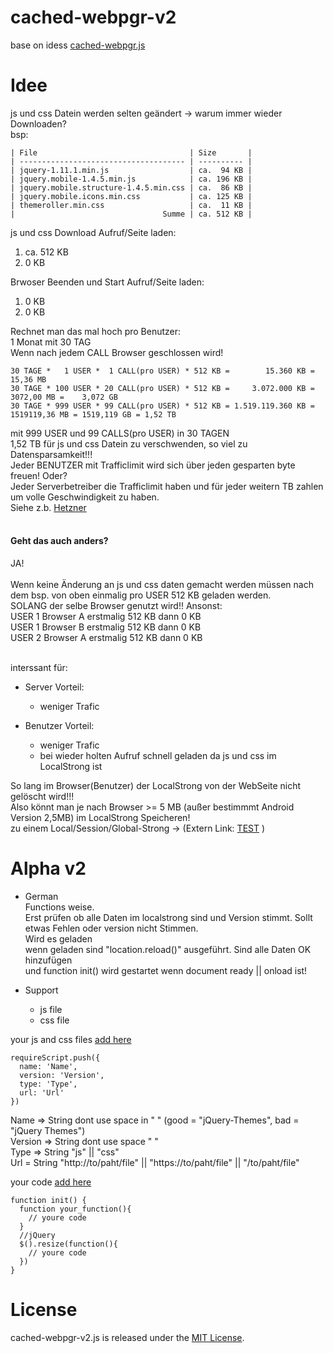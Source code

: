# cached-webpgr-v2
base on idess [cached-webpgr.js](https://github.com/webpgr/cached-webpgr.js)

# Idee
js und css Datein werden selten geändert -> warum immer wieder Downloaden?<br>
bsp:<br>
```
| File                                  | Size       |
| ------------------------------------- | ---------- |
| jquery-1.11.1.min.js                  | ca.  94 KB |
| jquery.mobile-1.4.5.min.js            | ca. 196 KB |
| jquery.mobile.structure-1.4.5.min.css | ca.  86 KB |
| jquery.mobile.icons.min.css           | ca. 125 KB |
| themeroller.min.css                   | ca.  11 KB |
|                                 Summe | ca. 512 KB |
```
js und css Download
Aufruf/Seite laden:
1. ca. 512 KB
2. 0 KB

Brwoser Beenden und Start Aufruf/Seite laden:
1. 0 KB
2. 0 KB

Rechnet man das mal hoch pro Benutzer:<br>
1 Monat mit 30 TAG<br>
Wenn nach jedem CALL Browser geschlossen wird!
```
30 TAGE *   1 USER *  1 CALL(pro USER) * 512 KB =        15.360 KB =      15,36 MB
30 TAGE * 100 USER * 20 CALL(pro USER) * 512 KB =     3.072.000 KB =    3072,00 MB =    3,072 GB
30 TAGE * 999 USER * 99 CALL(pro USER) * 512 KB = 1.519.119.360 KB = 1519119,36 MB = 1519,119 GB = 1,52 TB
```
mit 999 USER und 99 CALLS(pro USER) in 30 TAGEN<br>
1,52 TB für js und css Datein zu verschwenden, so viel zu Datensparsamkeit!!!<br>
Jeder BENUTZER mit Trafficlimit wird sich über jeden gesparten byte freuen! Oder?<br>
Jeder Serverbetreiber die Trafficlimit haben und für jeder weitern TB zahlen um volle Geschwindigkeit zu haben.<br>
Siehe z.b. [Hetzner](https://docs.hetzner.com/de/robot/general/traffic/)<br><br>

#### Geht das auch anders?<br>
JA!<br><br>
Wenn keine Änderung an js und css daten gemacht werden müssen nach dem bsp. von oben einmalig pro USER 512 KB geladen werden.<br>
SOLANG der selbe Browser genutzt wird!! Ansonst:<br>
USER 1 Browser A erstmalig 512 KB dann 0 KB<br>
USER 1 Browser B erstmalig 512 KB dann 0 KB<br>
USER 2 Browser A erstmalig 512 KB dann 0 KB<br><br>

interssant für:<br>
* Server Vorteil:
  * weniger Trafic

* Benutzer Vorteil:
  * weniger Trafic
  * bei wieder holten Aufruf schnell geladen da js und css im LocalStrong ist

So lang im Browser(Benutzer) der LocalStrong von der WebSeite nicht gelöscht wird!!!<br>
Also könnt man je nach Browser >= 5 MB (außer bestimmmt Android Version 2,5MB) im LocalStrong Speicheren!<br>
zu einem Local/Session/Global-Strong -> (Extern Link: [TEST](http://dev-test.nemikor.com/web-storage/support-test/) )

# Alpha v2
* German<br>
Functions weise.<br>
Erst prüfen ob alle Daten im localstrong sind und Version stimmt. Sollt etwas Fehlen oder version nicht Stimmen.<br>
Wird es geladen<br>
wenn geladen sind "location.reload()" ausgeführt.
Sind alle Daten OK hinzufügen<br>
und function init() wird gestartet wenn document ready || onload ist!<br>

* Support<br>
  * js file<br>
  * css file<br>

your js and css files [add here](https://github.com/WarManiac/cached-webpgr-v2/blob/main/cached-webpgr-v2.js#L10)
```
requireScript.push({
  name: 'Name',
  version: 'Version',
  type: 'Type',
  url: 'Url'
})
```
Name => String dont use space in " " (good = "jQuery-Themes", bad = "jQuery Themes")<br>
Version => String dont use space " "<br>
Type => String "js" || "css"<br>
Url = String "http://to/paht/file" || "https://to/paht/file" || "/to/paht/file"<br>

your code [add here](https://github.com/WarManiac/cached-webpgr-v2/blob/main/cached-webpgr-v2.js#L107)
```
function init() {
  function your_function(){
    // youre code
  }
  //jQuery
  $().resize(function(){
    // youre code
  })
}
```
# License
cached-webpgr-v2.js is released under the [MIT License](https://github.com/WarManiac/cached-webpgr-v2/blob/main/LICENSE).
